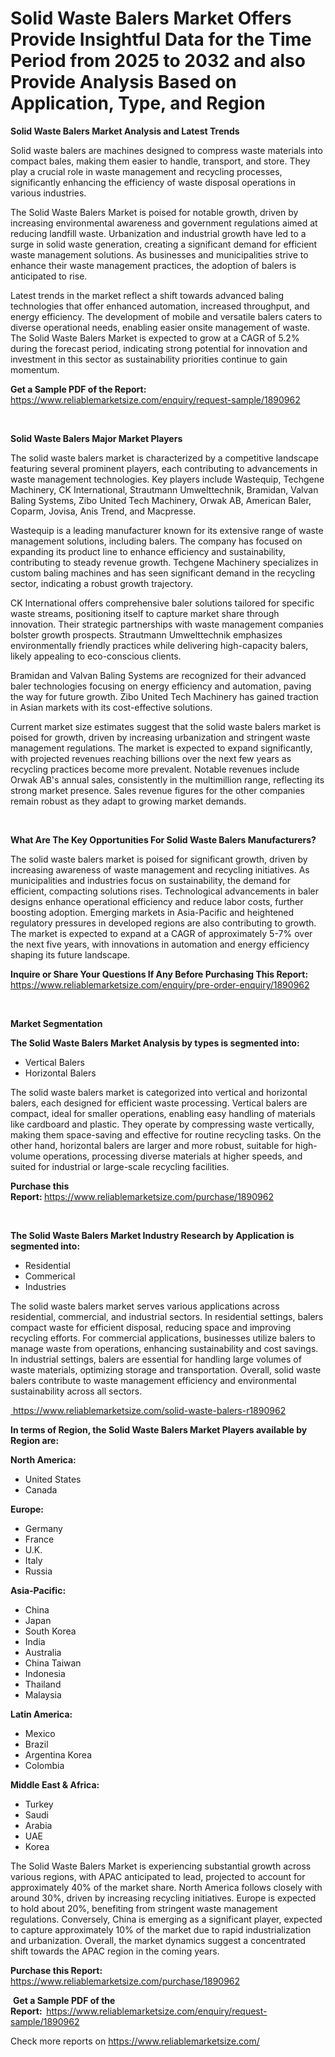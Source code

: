 <p><h1>Solid Waste Balers Market Offers Provide Insightful Data for the Time Period from 2025 to 2032 and also Provide Analysis Based on Application, Type, and Region</h1></p><p><strong>Solid Waste Balers Market Analysis and Latest Trends</strong></p>
<p><p>Solid waste balers are machines designed to compress waste materials into compact bales, making them easier to handle, transport, and store. They play a crucial role in waste management and recycling processes, significantly enhancing the efficiency of waste disposal operations in various industries.</p><p>The Solid Waste Balers Market is poised for notable growth, driven by increasing environmental awareness and government regulations aimed at reducing landfill waste. Urbanization and industrial growth have led to a surge in solid waste generation, creating a significant demand for efficient waste management solutions. As businesses and municipalities strive to enhance their waste management practices, the adoption of balers is anticipated to rise.</p><p>Latest trends in the market reflect a shift towards advanced baling technologies that offer enhanced automation, increased throughput, and energy efficiency. The development of mobile and versatile balers caters to diverse operational needs, enabling easier onsite management of waste. The Solid Waste Balers Market is expected to grow at a CAGR of 5.2% during the forecast period, indicating strong potential for innovation and investment in this sector as sustainability priorities continue to gain momentum.</p></p>
<p><strong>Get a Sample PDF of the Report:&nbsp;</strong> <a href="https://www.reliablemarketsize.com/enquiry/request-sample/1890962?utm_campaign=3269&utm_medium=2&utm_source=Github&utm_content=ia&utm_term=11042025&utm_id=solid-waste-balers">https://www.reliablemarketsize.com/enquiry/request-sample/1890962</a></p>
<p>&nbsp;</p>
<p><strong>Solid Waste Balers Major Market Players</strong></p>
<p><p>The solid waste balers market is characterized by a competitive landscape featuring several prominent players, each contributing to advancements in waste management technologies. Key players include Wastequip, Techgene Machinery, CK International, Strautmann Umwelttechnik, Bramidan, Valvan Baling Systems, Zibo United Tech Machinery, Orwak AB, American Baler, Coparm, Jovisa, Anis Trend, and Macpresse.</p><p>Wastequip is a leading manufacturer known for its extensive range of waste management solutions, including balers. The company has focused on expanding its product line to enhance efficiency and sustainability, contributing to steady revenue growth. Techgene Machinery specializes in custom baling machines and has seen significant demand in the recycling sector, indicating a robust growth trajectory. </p><p>CK International offers comprehensive baler solutions tailored for specific waste streams, positioning itself to capture market share through innovation. Their strategic partnerships with waste management companies bolster growth prospects. Strautmann Umwelttechnik emphasizes environmentally friendly practices while delivering high-capacity balers, likely appealing to eco-conscious clients.</p><p>Bramidan and Valvan Baling Systems are recognized for their advanced baler technologies focusing on energy efficiency and automation, paving the way for future growth. Zibo United Tech Machinery has gained traction in Asian markets with its cost-effective solutions.</p><p>Current market size estimates suggest that the solid waste balers market is poised for growth, driven by increasing urbanization and stringent waste management regulations. The market is expected to expand significantly, with projected revenues reaching billions over the next few years as recycling practices become more prevalent. Notable revenues include Orwak AB's annual sales, consistently in the multimillion range, reflecting its strong market presence. Sales revenue figures for the other companies remain robust as they adapt to growing market demands.</p></p>
<p>&nbsp;</p>
<p><strong>What Are The Key Opportunities For Solid Waste Balers Manufacturers?</strong></p>
<p><p>The solid waste balers market is poised for significant growth, driven by increasing awareness of waste management and recycling initiatives. As municipalities and industries focus on sustainability, the demand for efficient, compacting solutions rises. Technological advancements in baler designs enhance operational efficiency and reduce labor costs, further boosting adoption. Emerging markets in Asia-Pacific and heightened regulatory pressures in developed regions are also contributing to growth. The market is expected to expand at a CAGR of approximately 5-7% over the next five years, with innovations in automation and energy efficiency shaping its future landscape.</p></p>
<p><strong>Inquire or Share Your Questions If Any Before Purchasing This Report:</strong> <a href="https://www.reliablemarketsize.com/enquiry/pre-order-enquiry/1890962?utm_campaign=3269&utm_medium=2&utm_source=Github&utm_content=ia&utm_term=11042025&utm_id=solid-waste-balers">https://www.reliablemarketsize.com/enquiry/pre-order-enquiry/1890962</a></p>
<p>&nbsp;</p>
<p><strong>Market Segmentation</strong></p>
<p><strong>The Solid Waste Balers Market Analysis by types is segmented into:</strong></p>
<p><ul><li>Vertical Balers</li><li>Horizontal Balers</li></ul></p>
<p><p>The solid waste balers market is categorized into vertical and horizontal balers, each designed for efficient waste processing. Vertical balers are compact, ideal for smaller operations, enabling easy handling of materials like cardboard and plastic. They operate by compressing waste vertically, making them space-saving and effective for routine recycling tasks. On the other hand, horizontal balers are larger and more robust, suitable for high-volume operations, processing diverse materials at higher speeds, and suited for industrial or large-scale recycling facilities.</p></p>
<p><strong>Purchase this Report:&nbsp;</strong><a href="https://www.reliablemarketsize.com/purchase/1890962?utm_campaign=3269&utm_medium=2&utm_source=Github&utm_content=ia&utm_term=11042025&utm_id=solid-waste-balers">https://www.reliablemarketsize.com/purchase/1890962</a></p>
<p>&nbsp;</p>
<p><strong>The Solid Waste Balers Market Industry Research by Application is segmented into:</strong></p>
<p><ul><li>Residential</li><li>Commerical</li><li>Industries</li></ul></p>
<p><p>The solid waste balers market serves various applications across residential, commercial, and industrial sectors. In residential settings, balers compact waste for efficient disposal, reducing space and improving recycling efforts. For commercial applications, businesses utilize balers to manage waste from operations, enhancing sustainability and cost savings. In industrial settings, balers are essential for handling large volumes of waste materials, optimizing storage and transportation. Overall, solid waste balers contribute to waste management efficiency and environmental sustainability across all sectors.</p></p>
<p><a href="https://www.reliablemarketsize.com/solid-waste-balers-r1890962?utm_campaign=3269&utm_medium=2&utm_source=Github&utm_content=ia&utm_term=11042025&utm_id=solid-waste-balers">&nbsp;https://www.reliablemarketsize.com/solid-waste-balers-r1890962</a></p>
<p><strong>In terms of Region, the Solid Waste Balers Market Players available by Region are:</strong></p>
<p>
    <p> <strong> North America: </strong>
        <ul>
            <li>United States</li>
            <li>Canada</li>
        </ul>
        </p> 
    <p> <strong> Europe: </strong>
        <ul>
            <li>Germany</li>
            <li>France</li>
            <li>U.K.</li>
            <li>Italy</li>
            <li>Russia</li>
        </ul>
        </p> 
    <p> <strong> Asia-Pacific: </strong>
        <ul>
            <li>China</li>
            <li>Japan</li>
            <li>South Korea</li>
            <li>India</li>
            <li>Australia</li>
            <li>China Taiwan</li>
            <li>Indonesia</li>
            <li>Thailand</li>
            <li>Malaysia</li>
        </ul>
        </p> 
    <p> <strong> Latin America: </strong>
        <ul>
            <li>Mexico</li>
            <li>Brazil</li>
            <li>Argentina Korea</li>
            <li>Colombia</li>
        </ul>
        </p> 
    <p> <strong> Middle East & Africa: </strong>
        <ul>
            <li>Turkey</li>
            <li>Saudi</li>
            <li>Arabia</li>
            <li>UAE</li>
            <li>Korea</li>
        </ul>
    </p>
    </p>
<p><p>The Solid Waste Balers Market is experiencing substantial growth across various regions, with APAC anticipated to lead, projected to account for approximately 40% of the market share. North America follows closely with around 30%, driven by increasing recycling initiatives. Europe is expected to hold about 20%, benefiting from stringent waste management regulations. Conversely, China is emerging as a significant player, expected to capture approximately 10% of the market due to rapid industrialization and urbanization. Overall, the market dynamics suggest a concentrated shift towards the APAC region in the coming years.</p></p>
<p><strong>Purchase this Report: </strong><a href="https://www.reliablemarketsize.com/purchase/1890962?utm_campaign=3269&utm_medium=2&utm_source=Github&utm_content=ia&utm_term=11042025&utm_id=solid-waste-balers">https://www.reliablemarketsize.com/purchase/1890962</a></p>
<p>&nbsp;<strong>Get a Sample PDF of the Report:&nbsp;&nbsp;</strong><a href="https://www.reliablemarketsize.com/enquiry/request-sample/1890962?utm_campaign=3269&utm_medium=2&utm_source=Github&utm_content=ia&utm_term=11042025&utm_id=solid-waste-balers">https://www.reliablemarketsize.com/enquiry/request-sample/1890962</a></p>
<p><strong></strong></p>
<p>Check more reports on <a href="https://www.reliablemarketsize.com/?utm_campaign=3269&utm_medium=2&utm_source=Github&utm_content=ia&utm_term=11042025&utm_id=solid-waste-balers">https://www.reliablemarketsize.com/</a></p>